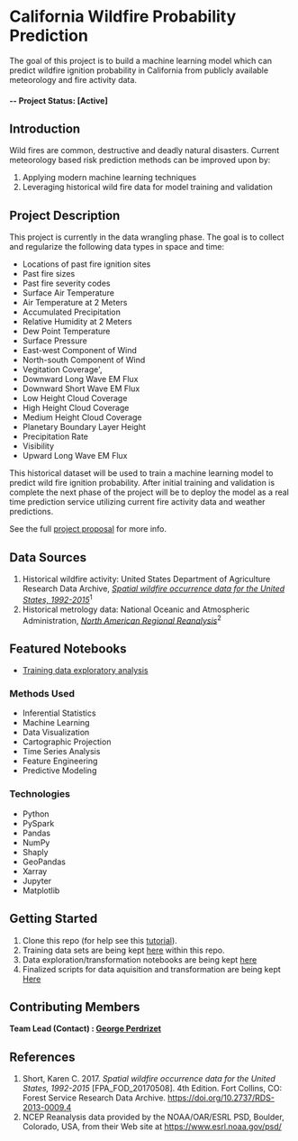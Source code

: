 # California Wildfire Probability Prediction

The goal of this project is to build a machine learning model which can predict wildfire ignition probability in California from publicly available meteorology and fire activity data.

#### -- Project Status: [Active]

## Introduction

Wild fires are common, destructive and deadly natural disasters. Current meteorology based risk prediction methods can be improved upon by: 

1. Applying modern machine learning techniques
2. Leveraging historical wild fire data for model training and validation

## Project Description

This project is currently in the data wrangling phase. The goal is to collect and regularize the following data types in space and time:

* Locations of past fire ignition sites
* Past fire sizes
* Past fire severity codes
* Surface Air Temperature
* Air Temperature at 2 Meters
* Accumulated Precipitation
* Relative Humidity at 2 Meters
* Dew Point Temperature
* Surface Pressure
* East-west Component of Wind
* North-south Component of Wind
* Vegitation Coverage',
* Downward Long Wave EM Flux
* Downward Short Wave EM Flux
* Low Height Cloud Coverage
* High Height Cloud Coverage
* Medium Height Cloud Coverage
* Planetary Boundary Layer Height
* Precipitation Rate
* Visibility
* Upward Long Wave EM Flux

This historical dataset will be used to train a machine learning model to predict wild fire ignition probability. After initial training and validation is complete the next phase of the project will be to deploy the model as a real time prediction service utilizing current fire activity data and weather predictions.

See the full [project proposal](https://github.com/gperdrizet/wildfire/tree/master/docs/project_proposal.md) for more info.

## Data Sources
1. Historical wildfire activity: United States Department of Agriculture Research Data Archive, [*Spatial wildfire occurrence data for the United States, 1992-2015*](https://www.fs.usda.gov/rds/archive/catalog/RDS-2013-0009.4)<sup>1</sup>
2. Historical metrology data: National Oceanic and Atmospheric Administration, [*North American Regional Reanalysis*](https://catalog.data.gov/dataset/ncep-north-american-regional-reanalysis-narr)<sup>2</sup>

## Featured Notebooks

* [Training data exploratory analysis](https://github.com/gperdrizet/wildfire/tree/master/notebooks/training_data_exploration.ipynb)

### Methods Used

* Inferential Statistics
* Machine Learning
* Data Visualization
* Cartographic Projection
* Time Series Analysis
* Feature Engineering
* Predictive Modeling

### Technologies

* Python
* PySpark
* Pandas
* NumPy
* Shaply
* GeoPandas
* Xarray
* Jupyter
* Matplotlib

## Getting Started

1. Clone this repo (for help see this [tutorial](https://help.github.com/articles/cloning-a-repository/)).
2. Training data sets are being kept [here](https://github.com/gperdrizet/wildfire/tree/master/data/training_data/) within this repo.
3. Data exploration/transformation notebooks are being kept [here](https://github.com/gperdrizet/wildfire/tree/master/notebooks)
4. Finalized scripts for data aquisition and transformation are being kept [Here](https://github.com/gperdrizet/wildfire/tree/master/python)  


## Contributing Members

**Team Lead (Contact) : [George Perdrizet](https://github.com/gperdrizet)**

## References
1. Short, Karen C. 2017. *Spatial wildfire occurrence data for the United States, 1992-2015* [FPA_FOD_20170508]. 4th Edition. Fort Collins, CO: Forest Service Research Data Archive. https://doi.org/10.2737/RDS-2013-0009.4
2. NCEP Reanalysis data provided by the NOAA/OAR/ESRL PSD, Boulder, Colorado, USA, from their Web site at https://www.esrl.noaa.gov/psd/